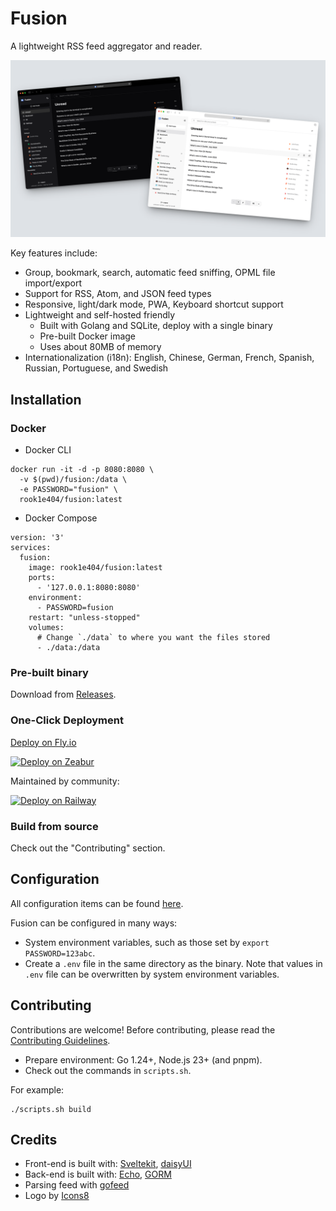 # Fusion

A lightweight RSS feed aggregator and reader.

![screenshots](./assets/screenshots.png)

Key features include:

- Group, bookmark, search, automatic feed sniffing, OPML file import/export
- Support for RSS, Atom, and JSON feed types
- Responsive, light/dark mode, PWA, Keyboard shortcut support
- Lightweight and self-hosted friendly
  - Built with Golang and SQLite, deploy with a single binary
  - Pre-built Docker image
  - Uses about 80MB of memory
- Internationalization (i18n): English, Chinese, German, French, Spanish, Russian, Portuguese, and Swedish

## Installation

### Docker

- Docker CLI

```shell
docker run -it -d -p 8080:8080 \
  -v $(pwd)/fusion:/data \
  -e PASSWORD="fusion" \
  rook1e404/fusion:latest
```

- Docker Compose

```compose
version: '3'
services:
  fusion:
    image: rook1e404/fusion:latest
    ports:
      - '127.0.0.1:8080:8080'
    environment:
      - PASSWORD=fusion
    restart: "unless-stopped"
    volumes:
      # Change `./data` to where you want the files stored
      - ./data:/data
```

### Pre-built binary

Download from [Releases](https://github.com/0x2E/fusion/releases).

### One-Click Deployment

[Deploy on Fly.io](./fly.toml)

[![Deploy on Zeabur](https://zeabur.com/button.svg)](https://zeabur.com/templates/7FRK0K?referralCode=rook1e404)

Maintained by community:

[![Deploy on Railway](https://railway.com/button.svg)](https://railway.com/template/XSPFK0?referralCode=milo)

### Build from source

Check out the "Contributing" section.

## Configuration

All configuration items can be found [here](./.env.example).

Fusion can be configured in many ways:

- System environment variables, such as those set by `export PASSWORD=123abc`.
- Create a `.env` file in the same directory as the binary. Note that values in `.env` file can be overwritten by system environment variables.

## Contributing

Contributions are welcome! Before contributing, please read the [Contributing Guidelines](./CONTRIBUTING.md).

- Prepare environment: Go 1.24+, Node.js 23+ (and pnpm).
- Check out the commands in `scripts.sh`.

For example:

```shell
./scripts.sh build
```

## Credits

- Front-end is built with: [Sveltekit](https://github.com/sveltejs/kit), [daisyUI](https://github.com/saadeghi/daisyui)
- Back-end is built with: [Echo](https://github.com/labstack/echo), [GORM](https://github.com/go-gorm/gorm)
- Parsing feed with [gofeed](https://github.com/mmcdole/gofeed)
- Logo by [Icons8](https://icons8.com/icon/FeQbTvGTsiN5/news)
